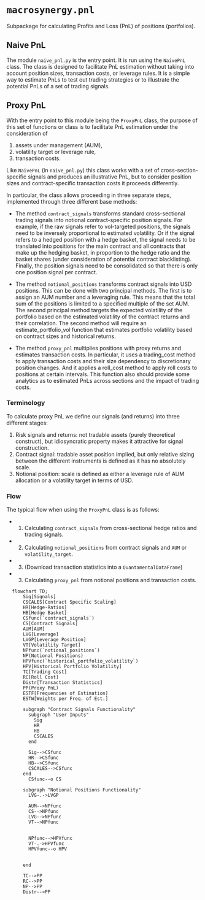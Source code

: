 # `macrosynergy.pnl`

Subpackage for calculating Profits and Loss (PnL) of positions (portfolios).

## Naive PnL

The module `naive_pnl.py` is the entry point. It is run using the `NaivePnL` class. The class is designed to facilitate PnL estimation without taking into account position sizes, transaction costs, or leverage rules. It is a simple way to estimate PnLs to test out trading strategies or to illustrate the potential PnLs of a set of trading signals.

## Proxy PnL

With the entry point to this module being the `ProxyPnL` class, the purpose of this set of functions or class is to facilitate PnL estimation under the consideration of

1. assets under management (AUM),
2. volatility target or leverage rule,
3. transaction costs.

Like `NaivePnL` (in `naive_pnl.py`) this class works with a set of cross-section-specific signals and produces an illustrative PnL, but to consider position sizes and contract-specific transaction costs it proceeds differently.

In particular, the class allows proceeding in three separate steps, implemented through three different base methods:

- The method `contract_signals` transforms standard cross-sectional trading signals into notional contract-specific position signals. For example, if the raw signals refer to vol-targeted positions, the signals need to be inversely proportional to estimated volatility. Or if the signal refers to a hedged position with a hedge basket, the signal needs to be translated into positions for the main contract and all contracts that make up the hedging basket, in proportion to the hedge ratio and the basket shares (under consideration of potential contract blacklisting). Finally, the position signals need to be consolidated so that there is only one position signal per contract.

- The method `notional_positions` transforms contract signals into USD positions. This can be done with two principal methods. The first is to assign an AUM number and a leveraging rule. This means that the total sum of the positions is limited to a specified multiple of the set AUM. The second principal method targets the expected volatility of the portfolio based on the estimated volatility of the contract returns and their correlation. The second method will require an estimate_portfolio_vol function that estimates portfolio volatility based on contract sizes and historical returns.

- The method `proxy_pnl` multiplies positions with proxy returns and estimates transaction costs. In particular, it uses a trading_cost method to apply transaction costs and their size dependency to discretionary position changes. And it applies a roll_cost method to apply roll costs to positions at certain intervals. This function also should provide some analytics as to estimated PnLs across sections and the impact of trading costs.

### Terminology

To calculate proxy PnL we define our signals (and returns) into three different stages:

1. Risk signals and returns: not tradable assets (purely theoretical construct), but idiosyncratic property makes it attractive for signal construction.
2. Contract signal: tradable asset position implied, but only relative sizing between the different instruments is defined as it has no absolutely scale.
3. Notional position: scale is defined as either a leverage rule of AUM allocation or a volatility target in terms of USD.

### Flow

The typical flow when using the `ProxyPnL` class is as follows:

- 1. Calculating `contract_signals` from cross-sectional hedge ratios and trading signals.
- 2. Calculating `notional_positions` from contract signals and `AUM` or `volatility_target`.

- 3. (Download transaction statistics into a `QuantamentalDataFrame`)
- 3. Calculating `proxy_pnl` from notional positions and transaction costs.

```{mermaid}
  flowchart TD;
      Sig[Signals]
      CSCALES[Contract Specific Scaling]
      HR[Hedge-Ratios]
      HB[Hedge Basket]
      CSfunc(`contract_signals`)
      CS[Contract Signals]
      AUM[AUM]
      LVG[Leverage]
      LVGP[Leverage Position]
      VT[Volatility Target]
      NPfunc(`notional_positions`)
      NP(Notional Positions)
      HPVfunc(`historical_portfolio_volatility`)
      HPV[Historical Portfolio Volatility]
      TC[Trading Cost]
      RC[Roll Cost]
      Distr[Transaction Statistics]
      PP(Proxy PnL)
      ESTF[Frequencies of Estimation]
      ESTW[Weights per Freq. of Est.]

      subgraph "Contract Signals Functionality"
        subgraph "User Inputs"
          Sig
          HR
          HB
          CSCALES
        end

        Sig-->CSfunc
        HR-->CSfunc
        HB-->CSfunc
        CSCALES-->CSfunc
      end
        CSfunc--o CS

      subgraph "Notional Positions Functionality"
        LVG-.->LVGP

        AUM-->NPfunc
        CS-->NPfunc
        LVG-->NPfunc
        VT-->NPfunc


        NPfunc-->HPVfunc
        VT-.->HPVfunc
        HPVfunc--o HPV


      end

      TC-->PP
      RC-->PP
      NP-->PP
      Distr-->PP

```
